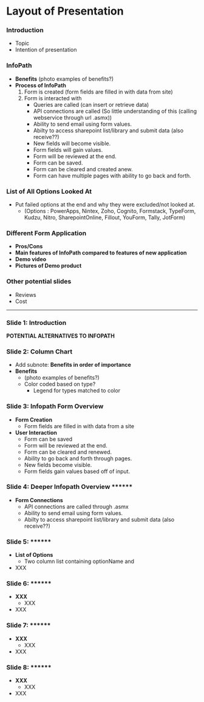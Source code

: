 # Layout of Presentation

### Introduction
- Topic
- Intention of presentation

### InfoPath
- **Benefits** (photo examples of benefits?)
- **Process of InfoPath**  
  1. Form is created (form fields are filled in with data from site)  
  2. Form is interacted with  
      - Queries are called (can insert or retrieve data)
      - API connections are called (So little understanding of this (calling webservice through url .asmx))
      - Ability to send email using form values.
      - Abilty to access sharepoint list/library and submit data (also receive??)
      - New fields will become visible.  
      - Form fields will gain values.
      - Form will be reviewed at the end.
      - Form can be saved.
      - Form can be cleared and created anew.
      - Form can have multiple pages with ability to go back and forth.

### List of All Options Looked At
- Put failed options at the end and why they were excluded/not looked at.
     - (Options : PowerApps, Nintex, Zoho, Cognito, Formstack, TypeForm, Kudzu, Nitro, SharepointOnline, Fillout, YouForm, Tally, JotForm)
            

### Different Form Application
- **Pros/Cons**
- **Main features of InfoPath compared to features of new application**
- **Demo video**
- **Pictures of Demo product**

### Other potential slides
- Reviews  
- Cost

---

### Slide 1: Introduction
**POTENTIAL ALTERNATIVES TO INFOPATH**

### Slide 2: Column Chart  
- Add subnote: **Benefits in order of importance**  
- **Benefits**  
  - (photo examples of benefits?)
  - Color coded based on type?
    - Legend for types matched to color     
    

### Slide 3: Infopath Form Overview
- **Form Creation**  
  - Form fields are filled in with data from a site  
- **User Interaction**  
  - Form can be saved
  - Form will be reviewed at the end.
  - Form can be cleared and renewed.
  - Ability to go back and forth through pages.
  - New fields become visible.  
  - Form fields gain values based off of input.

### Slide 4: Deeper Infopath Overview  ******
- **Form Connections**  
  - API connections are called through .asmx
  - Ability to send email using form values.
  - Abilty to access sharepoint list/library and submit data (also receive??)

### Slide 5:  ******
- **List of Options**  
  - Two column list containing optionName and  
- XXX

### Slide 6: ******
- **XXX**  
  - XXX 
- XXX

### Slide 7: ******
- **XXX**  
  - XXX 
- XXX

### Slide 8: ******
- **XXX**  
  - XXX 
- XXX
